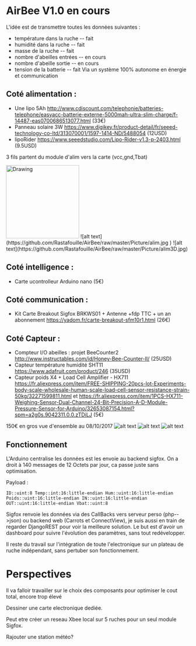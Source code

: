 ﻿# AirBee V1.0 en cours

L'idée est de transmettre toutes les données suivantes :
- température dans la ruche -- fait
- humidité dans la ruche -- fait
- masse de la ruche -- fait
- nombre d'abeilles entrées -- en cours
- nombre d'abeille sortie -- en cours
- tension de la batterie -- fait
Via un système 100% autonome en énergie et communication
	
## Coté alimentation : 
- Une lipo 5Ah <http://www.cdiscount.com/telephonie/batteries-telephone/easyacc-batterie-externe-5000mah-ultra-slim-charge/f-14487-eas0700686513077.html> (33€)
- Panneau solaire 3W <https://www.digikey.fr/product-detail/fr/seeed-technology-co-ltd/313070001/1597-1414-ND/5488054> (12USD)
- lipoRider <https://www.seeedstudio.com/Lipo-Rider-v1.3-p-2403.html> (9.5USD)

3 fils partent du module d'alim vers la carte (vcc,gnd,Tbat)

<img src="Picture/alim.jpg" alt="Drawing" style="width: 200px;"/>
![alt text](https://github.com/Rastafouille/AirBee/raw/master/Picture/alim.jpg )
![alt text](https://github.com/Rastafouille/AirBee/raw/master/Picture/alim3D.jpg)

## Coté intelligence :
- Carte ucontrolleur Arduino nano (5€)

## Coté communication :
- Kit Carte Breakout Sigfox BRKWS01 + Antenne +fdp TTC + un an abonnement <https://yadom.fr/carte-breakout-sfm10r1.html> (26€)

## Coté Capteur :
- Compteur I/O abeilles : projet BeeCounter2 <http://www.instructables.com/id/Honey-Bee-Counter-II/> (25USD)
- Capteur température humidité SHT11 <https://www.adafruit.com/product/246> (35USD)
- Capteur poids X4 + Load Cell Amplifier - HX711 <https://fr.aliexpress.com/item/FREE-SHIPPING-20pcs-lot-Experiments-body-scale-wholesale-human-scale-load-cell-sensor-resistance-strain-50kg/32271599811.html> et <https://fr.aliexpress.com/item/1PCS-HX711-Weighing-Sensor-Dual-Channel-24-Bit-Precision-A-D-Module-Pressure-Sensor-for-Arduino/32653087154.html?spm=a2g0s.9042311.0.0.zTDiLJ> (5€)
  
150€ en gros
vue d'ensemble au 08/10/2017
![alt text](https://github.com/Rastafouille/AirBee/raw/master/Picture/ensemble.jpg)
![alt text](https://github.com/Rastafouille/AirBee/raw/master/Picture/plateau.jpg)
![alt text](https://github.com/Rastafouille/AirBee/raw/master/Picture/electronique.jpg)

## Fonctionnement
L'Arduino centralise les données est les envoie au backend sigfox. On a droit à 140 messages de 12 Octets par jour, ca passe juste sans optimisation.

Payload : 
	
	ID::uint:8 Temp::int:16:little-endian Hum::uint:16:little-endian Poids::uint:16:little-endian IN::uint:16:little-endian OUT::uint:16:little-endian Vbat::uint:8

Sigfox renvoie les données via des CallBacks vers serveur perso (php-->json) ou backend web (Carrots et ConnectView), je suis aussi en train de regarder DjangoREST pour voir la meilleure solution.
Le but est d'avoir un dashboard pour suivre l'évolution des paramètres, sans tout redévelopper.

Il reste du travail sur l'intégration de toute l'electronique sur un plateau de ruche indépendant, sans pertuber son fonctionnement.


# Perspectives
Il va falloir travailler sur le choix des composants pour optimiser le cout total, encore trop élevé

Dessiner une carte electronique dediée.

Peut etre créer un reseau Xbee local sur 5 ruches pour un seul module Sigfox.

Rajouter une station météo?


